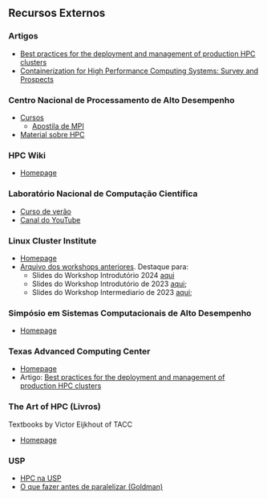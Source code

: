 
## Recursos Externos

### Artigos

* [Best practices for the deployment and management of production HPC clusters](https://dl.acm.org/doi/10.1145/2063348.2063360)
* [Containerization for High Performance Computing Systems: Survey and Prospects](https://ieeexplore.ieee.org/document/9985426)

### Centro Nacional de Processamento de Alto Desempenho

* [Cursos](https://www.cenapad.unicamp.br/treinamentos/ementas-e-inscricoes)
  * [Apostila de MPI](https://www.cenapad.unicamp.br/treinamentos/apostilas/apostila_MPI.pdf)
* [Material sobre HPC](http://www.cenapad-rj.lncc.br/tutoriais/materiais-hpc/)


### HPC Wiki

* [Homepage](https://hpc-wiki.info)


### Laboratório Nacional de Computação Científica

* [Curso de verão](https://www.verao.lncc.br/user/)
* [Canal do YouTube](https://www.youtube.com/@lnccbr)

### Linux Cluster Institute

* [Homepage](https://linuxclustersinstitute.org/)
* [Arquivo dos workshops anteriores](https://linuxclustersinstitute.org/archive/workshops/). Destaque para:
  * Slides do Workshop Introdutório 2024 [aqui](https://linuxclustersinstitute.org/home/2024-lci-introductory-workshop/2024-lci-introductory-workshop-schedule/)
  * Slides do Workshop Introdutório de 2023 [aqui](https://linuxclustersinstitute.org/2023-lci-introductory-workshop/workshop-schedule/);
  * Slides do Workshop Intermediario de 2023 [aqui](https://linuxclustersinstitute.org/2023-lci-intermediate-workshop/2023-lci-intermediate-workshop-schedule/);


### Simpósio em Sistemas Computacionais de Alto Desempenho

* [Homepage](https://ce-acpad.github.io/sscad2024/)

### Texas Advanced Computing Center

* [Homepage](https://docs.tacc.utexas.edu/)
* Artigo: [Best practices for the deployment and management of production HPC clusters](https://github.com/ArthurHDRodrigues/caderno-HPC/blob/main/README.md#artigos)

### The Art of HPC (Livros)
Textbooks by Victor Eijkhout of TACC

* [Homepage](https://theartofhpc.com/)

### USP

* [HPC na USP](https://hpc.ime.usp.br)
* [O que fazer antes de paralelizar (Goldman)](https://books-sol.sbc.org.br/index.php/sbc/catalog/view/109/490/763-1)
